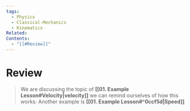 ```yaml
---
tags:
  - Physics
  - Classical-Mechanics
  - Kinematics
Related: 
Contents:
  - "[[#Review]]"
---
```


# Review

> We are discussing the topic of **[[01. Example Lesson#Velocity|velocity]]** we can remind ourselves of how this works:
> Another example is **[[01. Example Lesson#^0ccf5d|Speed]]**
> 
